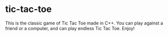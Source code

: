# tic-tac-toe
This is the classic game of Tic Tac Toe made in C++. You can play against a friend or a computer, and can play endless Tic Tac Toe. Enjoy!
